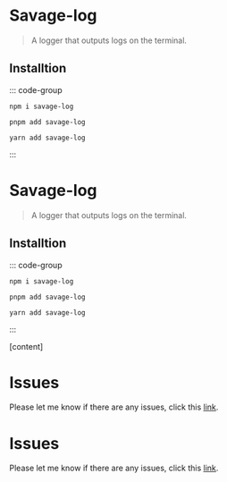 # Savage-log

> A logger that outputs logs on the terminal.

## Installtion

::: code-group

```[npm]
npm i savage-log
```

```[pnpm]
pnpm add savage-log
```

```[yarn]
yarn add savage-log
```

:::

# Savage-log

> A logger that outputs logs on the terminal.

## Installtion

::: code-group

```[npm]
npm i savage-log
```

```[pnpm]
pnpm add savage-log
```

```[yarn]
yarn add savage-log
```

:::

[content]

# Issues

Please let me know if there are any issues, click this [link](https://github.com/savage181855/savage-libs/issues).


# Issues

Please let me know if there are any issues, click this [link](https://github.com/savage181855/savage-libs/issues).
